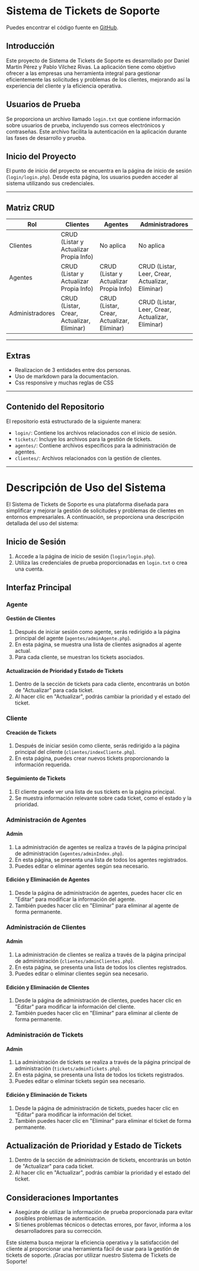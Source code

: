# Sistema de Tickets de Soporte

Puedes encontrar el código fuente en [GitHub](https://github.com/danimap27/TrabajoPA).

## Introducción

Este proyecto de Sistema de Tickets de Soporte es desarrollado por Daniel Martín Pérez y Pablo Vilchez Rivas. La aplicación tiene como objetivo ofrecer a las empresas una herramienta integral para gestionar eficientemente las solicitudes y problemas de los clientes, mejorando así la experiencia del cliente y la eficiencia operativa.

## Usuarios de Prueba

Se proporciona un archivo llamado `login.txt` que contiene información sobre usuarios de prueba, incluyendo sus correos electrónicos y contraseñas. Este archivo facilita la autenticación en la aplicación durante las fases de desarrollo y prueba.

## Inicio del Proyecto

El punto de inicio del proyecto se encuentra en la página de inicio de sesión (`login/login.php`). Desde esta página, los usuarios pueden acceder al sistema utilizando sus credenciales.

---
## Matriz CRUD
| Rol              | Clientes                                    | Agentes                                      | Administradores                              |
|------------------|---------------------------------------------|----------------------------------------------|-----------------------------------------------|
| Clientes         | CRUD (Listar y Actualizar Propia Info)      | No aplica                                    | No aplica                                     |
| Agentes          | CRUD (Listar y Actualizar Propia Info)      | CRUD (Listar y Actualizar Propia Info)      | CRUD (Listar, Leer, Crear, Actualizar, Eliminar) |
| Administradores  | CRUD (Listar, Crear, Actualizar, Eliminar)  | CRUD (Listar, Crear, Actualizar, Eliminar)  | CRUD (Listar, Leer, Crear, Actualizar, Eliminar) |

---

## Extras
- Realizacion de 3 entidades entre dos personas.
- Uso de markdown para la documentacion.
- Css responsive y muchas reglas de CSS

---
## Contenido del Repositorio

El repositorio está estructurado de la siguiente manera:

- `login/`: Contiene los archivos relacionados con el inicio de sesión.
- `tickets/`: Incluye los archivos para la gestión de tickets.
- `agentes/`: Contiene archivos específicos para la administración de agentes.
- `clientes/`: Archivos relacionados con la gestión de clientes.

---
# Descripción de Uso del Sistema

El Sistema de Tickets de Soporte es una plataforma diseñada para simplificar y mejorar la gestión de solicitudes y problemas de clientes en entornos empresariales. A continuación, se proporciona una descripción detallada del uso del sistema:

## Inicio de Sesión

1. Accede a la página de inicio de sesión (`login/login.php`).
2. Utiliza las credenciales de prueba proporcionadas en `login.txt` o crea una cuenta.

## Interfaz Principal

### Agente

#### Gestión de Clientes

1. Después de iniciar sesión como agente, serás redirigido a la página principal del agente (`agentes/adminAgente.php`).
2. En esta página, se muestra una lista de clientes asignados al agente actual.
3. Para cada cliente, se muestran los tickets asociados.

#### Actualización de Prioridad y Estado de Tickets

1. Dentro de la sección de tickets para cada cliente, encontrarás un botón de "Actualizar" para cada ticket.
2. Al hacer clic en "Actualizar", podrás cambiar la prioridad y el estado del ticket.

### Cliente

#### Creación de Tickets

1. Después de iniciar sesión como cliente, serás redirigido a la página principal del cliente (`clientes/indexCliente.php`).
2. En esta página, puedes crear nuevos tickets proporcionando la información requerida.

#### Seguimiento de Tickets

1. El cliente puede ver una lista de sus tickets en la página principal.
2. Se muestra información relevante sobre cada ticket, como el estado y la prioridad.

### Administración de Agentes

#### Admin

1. La administración de agentes se realiza a través de la página principal de administración (`agentes/adminIndex.php`).
2. En esta página, se presenta una lista de todos los agentes registrados.
3. Puedes editar o eliminar agentes según sea necesario.

#### Edición y Eliminación de Agentes

1. Desde la página de administración de agentes, puedes hacer clic en "Editar" para modificar la información del agente.
2. También puedes hacer clic en "Eliminar" para eliminar al agente de forma permanente.

### Administración de Clientes

#### Admin

1. La administración de clientes se realiza a través de la página principal de administración (`clientes/adminClientes.php`).
2. En esta página, se presenta una lista de todos los clientes registrados.
3. Puedes editar o eliminar clientes según sea necesario.

#### Edición y Eliminación de Clientes

1. Desde la página de administración de clientes, puedes hacer clic en "Editar" para modificar la información del cliente.
2. También puedes hacer clic en "Eliminar" para eliminar al cliente de forma permanente.

### Administración de Tickets

#### Admin

1. La administración de tickets se realiza a través de la página principal de administración (`tickets/adminTickets.php`).
2. En esta página, se presenta una lista de todos los tickets registrados.
3. Puedes editar o eliminar tickets según sea necesario.

#### Edición y Eliminación de Tickets

1. Desde la página de administración de tickets, puedes hacer clic en "Editar" para modificar la información del ticket.
2. También puedes hacer clic en "Eliminar" para eliminar el ticket de forma permanente.

## Actualización de Prioridad y Estado de Tickets

1. Dentro de la sección de administración de tickets, encontrarás un botón de "Actualizar" para cada ticket.
2. Al hacer clic en "Actualizar", podrás cambiar la prioridad y el estado del ticket.

## Consideraciones Importantes

- Asegúrate de utilizar la información de prueba proporcionada para evitar posibles problemas de autenticación.
- Si tienes problemas técnicos o detectas errores, por favor, informa a los desarrolladores para su corrección.

Este sistema busca mejorar la eficiencia operativa y la satisfacción del cliente al proporcionar una herramienta fácil de usar para la gestión de tickets de soporte. ¡Gracias por utilizar nuestro Sistema de Tickets de Soporte!
